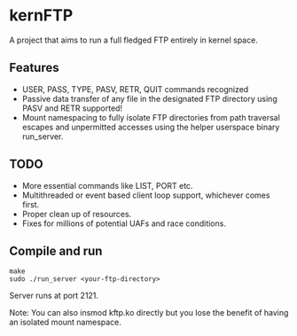 # kernFTP

A project that aims to run a full fledged FTP entirely in kernel space.

## Features

* USER, PASS, TYPE, PASV, RETR, QUIT commands recognized
* Passive data transfer of any file in the designated FTP directory using PASV and RETR supported!
* Mount namespacing to fully isolate FTP directories from path traversal escapes and unpermitted accesses using the helper userspace binary run_server.

## TODO

* More essential commands like LIST, PORT etc.
* Multithreaded or event based client loop support, whichever comes first.
* Proper clean up of resources.
* Fixes for millions of potential UAFs and race conditions.

## Compile and run

```
make
sudo ./run_server <your-ftp-directory>
```

Server runs at port 2121.

Note: You can also insmod kftp.ko directly but you lose the benefit of having an isolated mount namespace.